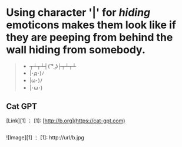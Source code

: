 # Using character '|' for _hiding_ emoticons makes them look like if they are peeping from behind the wall hiding from somebody.
>- ┬┴┬┴┤( ͡° ͜ʖ├┬┴┬┴
>- |･д･)ﾉ
>- |ω･)ﾉ
>- |･ω･)

## **Cat GPT**
[Link][1]
⋮
[1]: [http://b.org](https://cat-gpt.com)

## 
![Image][1]
⋮
[1]: http://url/b.jpg
